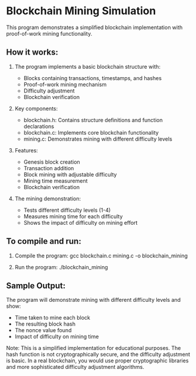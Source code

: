 Blockchain Mining Simulation
=========================

This program demonstrates a simplified blockchain implementation with proof-of-work mining functionality.

How it works:
------------
1. The program implements a basic blockchain structure with:
   - Blocks containing transactions, timestamps, and hashes
   - Proof-of-work mining mechanism
   - Difficulty adjustment
   - Blockchain verification

2. Key components:
   - blockchain.h: Contains structure definitions and function declarations
   - blockchain.c: Implements core blockchain functionality
   - mining.c: Demonstrates mining with different difficulty levels

3. Features:
   - Genesis block creation
   - Transaction addition
   - Block mining with adjustable difficulty
   - Mining time measurement
   - Blockchain verification

4. The mining demonstration:
   - Tests different difficulty levels (1-4)
   - Measures mining time for each difficulty
   - Shows the impact of difficulty on mining effort

To compile and run:
-----------------
1. Compile the program:
   gcc blockchain.c mining.c -o blockchain_mining

2. Run the program:
   ./blockchain_mining

Sample Output:
------------
The program will demonstrate mining with different difficulty levels and show:
- Time taken to mine each block
- The resulting block hash
- The nonce value found
- Impact of difficulty on mining time

Note: This is a simplified implementation for educational purposes. The hash function is not cryptographically secure, and the difficulty adjustment is basic. In a real blockchain, you would use proper cryptographic libraries and more sophisticated difficulty adjustment algorithms.
